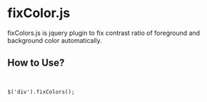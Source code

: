 fixColor.js
=============
fixColors.js is jquery plugin to fix contrast ratio of foreground and background color automatically.

How to Use?
---------------
<pre><code>

$('div').fixColors();

</code>
</pre>
